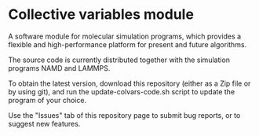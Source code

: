 Collective variables module
=======

A software module for molecular simulation programs, which provides a flexible and high-performance platform for present and future algorithms.

The source code is currently distributed together with the simulation programs NAMD and LAMMPS.

To obtain the latest version, download this repository (either as a Zip file or by using git), and run the update-colvars-code.sh script to update the program of your choice.

Use the "Issues" tab of this repository page to submit bug reports, or to suggest new features.

